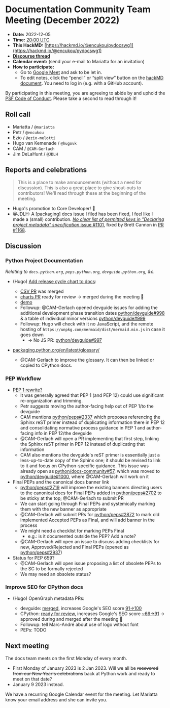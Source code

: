 # Documentation Community Team Meeting (December 2022)

- **Date:** 2022-12-05
- **Time:** [20:00 UTC](https://arewemeetingyet.com/UTC/2022-12-05/20:00/Docs%20Meeting)
- **This HackMD:** [https://hackmd.io/@encukou/pydocswg1](https://hackmd.io/@encukou/pydocswg1)
- [**Discourse thread**](https://discuss.python.org/t/21578)
- **Calendar event:** (send your e-mail to Mariatta for an invitation)
- **How to participate:**
  -  Go to [Google Meet](https://meet.google.com/dii-qrzf-wkw) and ask to be let in.
  -  To edit notes, click the “pencil” or “split view” button on the [hackMD document](https://hackmd.io/@encukou/pydocswg1). You need to log in (e.g. with a GitHub account).

By participating in this meeting, you are agreeing to abide by and uphold the [PSF Code of Conduct](https://www.python.org/psf/codeofconduct/).
Please take a second to read through it!

## Roll call

- Mariatta / `@mariatta`
- Petr / `@encukou`
- Ezio / `@ezio-melotti`
- Hugo van Kemenade / `@hugovk`
- CAM / `@CAM-Gerlach`
- Jim DeLaHunt / `@JDLH`


## Reports and celebrations

> This is a place to make announcements (without a need for discussion). This is also a great place to give shout-outs to contributors! We'll read through these at the beginning of the meeting.

- Hugo's promotion to Core Developer! 🎊
- @JDLH: A [packaging] docs issue I filed has been fixed, I feel like I made a (small) contribution. [*No clear list of permitted keys in "Declaring project metadata" specification* issue #1101](https://github.com/pypa/packaging.python.org/issues/1101), fixed by Brett Cannon in [PR #1168](https://github.com/pypa/packaging.python.org/pull/1168).

## Discussion

### Python Project Documentation

*Relating to `docs.python.org`, `peps.python.org`, `devguide.python.org`, &c.*

* (Hugo) [Add release cycle chart to docs](https://github.com/python/docs-community/issues/67):
  * [CSV PR](https://github.com/python/devguide/pull/884) was merged
  * [charts PR](https://github.com/python/devguide/pull/988) ready for review -> merged during the meeting 🚀
  * [demo](https://devguide.python.org/versions/#full-chart)
  * Followup: @CAM-Gerlach opened devguide issues for adding the additional development phase transition dates [python/devguide#998](https://github.com/python/devguide/issues/998) & a table of individual minor versions [python/devguide#999](https://github.com/python/devguide/issues/999)
  * Followup: Hugo will check with it no JavaScript, and the remote hosting of `https://unpkg.com/mermaid/dist/mermaid.min.js` in case it goes down
    * -> No JS PR: [python/devguide#997](https://github.com/python/devguide/pull/997)

* [packaging.python.org/en/latest/glossary/](https://packaging.python.org/en/latest/glossary/)
  * @CAM-Gerlach to improve the glossary. It can then be linked or copied to CPython docs.

### PEP Workflow

* [PEP 1 rewrite?](https://discuss.python.org/t/21068/26)
  * It was generally agreed that PEP 1 (and PEP 12) could use significant re-organization and trimming.
  * Petr suggests moving the author-facing help out of PEP 1/to the devguide
  * CAM mentions [python/peps#2337](https://github.com/python/peps/issues/2337) which proposes referencing the Sphinx reST primer instead of duplicating information there in PEP 12 and consolidating normative process guidance in PEP 1 and author-facing info in PEP 12/the devguide
  * @CAM-Gerlach will open a PR implementing that first step, linking the Sphinx reST primer in PEP 12 instead of duplicating that information
  * CAM also mentions the devguide's reST primer is essentially just a less-up-to-date copy of the Sphinx one; it should be revised to link to it and focus on CPython-specific guidance. This issue was already open as [python/docs-community#57](https://github.com/python/docs-community/issues/57), which was moved to [python/devguide#1000](https://github.com/python/devguide/issues/1000), where @CAM-Gerlach will work on it
* Final PEPs and the canonical docs banner link
  * [python/peps#2719](https://github.com/python/peps/issues/2719) will improve the existing banners directing users to the canonical docs for Final PEPs added in [python/peps#2702](https://github.com/python/peps/pull/2702) to be sticky at the top; @CAM-Gerlach to submit PR
  * We can start going through Final PEPs and systemically marking them with the new banner as appropriate
  * @CAM-Gerlach will submit PRs for [python/peps#2872](https://github.com/python/peps/issues/2872) to mark old implemented Accepted PEPs as Final, and will add banner in the process
  * We might need a checklist for marking PEPs Final
    * e.g.: is it documented outside the PEP? Add a note?
   * @CAM-Gerlach will open an issue to discuss adding checklists for new, Approved/Rejected and Final PEPs (opened as [python/peps#2937](https://github.com/python/peps/issues/2937))
* Status for PEP 659?
  * @CAM-Gerlach will open issue proposing a list of obsolete PEPs to the SC to be formally rejected
  * We may need an obsolete status?

### Improve SEO for CPython docs

* (Hugo) OpenGraph metadata PRs:

  * devguide: [merged](https://github.com/python/devguide/pull/953), increases Google's SEO score [91->100](https://github.com/python/devguide/pull/953#issuecomment-1332183148)
  * CPython: [ready for review](https://github.com/python/cpython/pull/99931), increases Google's SEO score [~66->91](https://github.com/python/cpython/pull/99931) -> approved during and merged after the meeting 🚀
  * Followup: tell Marc-André about use of logo without font
  * PEPs: TODO

## Next meeting

The docs team meets on the first Monday of every month.
* First Monday of January 2023 is 2 Jan 2023. Will we all be ~~recovered from our New Year's celebrations~~ back at Python work and ready to meet on that date?
* January 9 2023 instead.

We have a recurring Google Calendar event for the meeting.
Let Mariatta know your email address and she can invite you.
